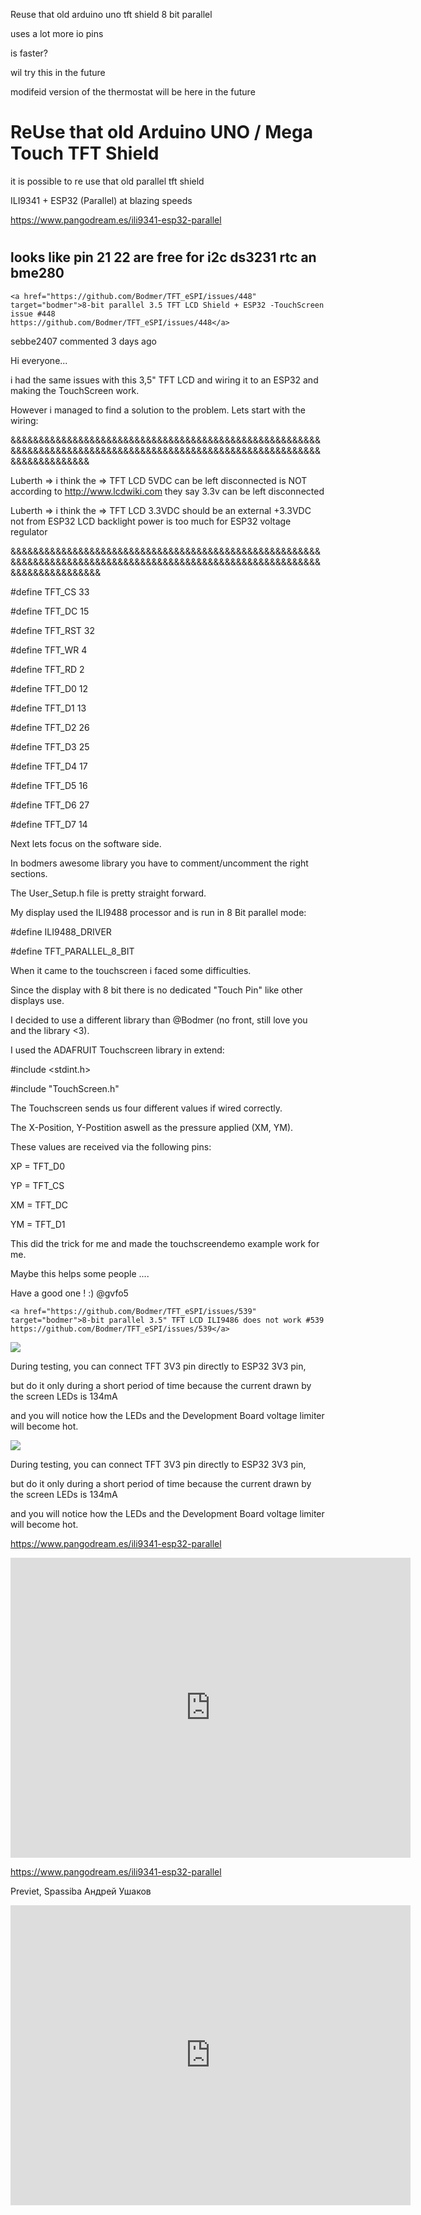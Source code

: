 Reuse that old arduino uno tft shield 8 bit parallel

uses a lot more io pins

is faster?

wil try this in the future

modifeid version of the thermostat will be here in the future




<h1>ReUse that old Arduino UNO / Mega Touch TFT Shield</h1>

it is possible to re use that old parallel tft shield

ILI9341 + ESP32 (Parallel) at blazing speeds


<a href="https://www.pangodream.es/ili9341-esp32-parallel" target="spain">https://www.pangodream.es/ili9341-esp32-parallel</a>
#
## looks like pin 21 22 are free for i2c ds3231 rtc an bme280

    <a href="https://github.com/Bodmer/TFT_eSPI/issues/448" target="bodmer">8-bit parallel 3.5 TFT LCD Shield + ESP32 -TouchScreen issue #448                        https://github.com/Bodmer/TFT_eSPI/issues/448</a>


sebbe2407 commented 3 days ago

Hi everyone...

i had the same issues with this 3,5" TFT LCD and wiring it to an ESP32 and making the TouchScreen work. 

However i managed to find a solution to the problem. Lets start with the wiring:

&&&&&&&&&&&&&&&&&&&&&&&&&&&&&&&&&&&&&&&&&&&&&&&&&&&&&&&&&&&&&&&&&&&&&&&&&&&&&&&&&&&&&&&&&&&&&&&&&&&&&&&&&&&&&&&&&&&&&&&&&&&&

Luberth => i think the => TFT LCD 5VDC can be left disconnected is NOT according to http://www.lcdwiki.com they say 3.3v can be left disconnected

Luberth => i think the => TFT LCD 3.3VDC should be an external +3.3VDC not from ESP32 LCD backlight power is too much for ESP32 voltage regulator

&&&&&&&&&&&&&&&&&&&&&&&&&&&&&&&&&&&&&&&&&&&&&&&&&&&&&&&&&&&&&&&&&&&&&&&&&&&&&&&&&&&&&&&&&&&&&&&&&&&&&&&&&&&&&&&&&&&&&&&&&&&&&&

#define TFT_CS 33

#define TFT_DC 15

#define TFT_RST 32

#define TFT_WR 4

#define TFT_RD 2


#define TFT_D0 12

#define TFT_D1 13

#define TFT_D2 26

#define TFT_D3 25

#define TFT_D4 17

#define TFT_D5 16

#define TFT_D6 27

#define TFT_D7 14


Next lets focus on the software side. 

In bodmers awesome library you have to comment/uncomment the right sections. 

The User_Setup.h file is pretty straight forward. 

My display used the ILI9488 processor and is run in 8 Bit parallel mode:


#define ILI9488_DRIVER

#define TFT_PARALLEL_8_BIT


When it came to the touchscreen i faced some difficulties. 

Since the display with 8 bit there is no dedicated "Touch Pin" like other displays use.

I decided to use a different library than @Bodmer (no front, still love you and the library <3). 

I used the ADAFRUIT Touchscreen library in extend:


#include <stdint.h>

#include "TouchScreen.h"

The Touchscreen sends us four different values if wired correctly. 

The X-Position, Y-Postition aswell as the pressure applied (XM, YM). 

These values are received via the following pins:


XP = TFT_D0

YP = TFT_CS

XM = TFT_DC

YM = TFT_D1


This did the trick for me and made the touchscreendemo example work for me.

Maybe this helps some people ....

Have a good one ! :) @gvfo5



    
    <a href="https://github.com/Bodmer/TFT_eSPI/issues/539" target="bodmer">8-bit parallel 3.5" TFT LCD ILI9486 does not work #539                                   https://github.com/Bodmer/TFT_eSPI/issues/539</a>

    
<img src="https://www.pangodream.es/wp-content/uploads/2019/04/20190417_181247-768x576.jpg">

During testing, you can connect TFT 3V3 pin directly to ESP32 3V3 pin, 

but do it only during a short period of time because the current drawn by the screen LEDs is 134mA 

and you will notice how the LEDs and the Development Board voltage limiter will become hot.

<img src="https://www.pangodream.es/wp-content/uploads/2019/04/ILI9341_ESP32_Parallel-1024x640.png">

During testing, you can connect TFT 3V3 pin directly to ESP32 3V3 pin,

but do it only during a short period of time because the current drawn by the screen LEDs is 134mA

and you will notice how the LEDs and the Development Board voltage limiter will become hot.



<a href="https://www.pangodream.es/ili9341-esp32-parallel" target="spain">https://www.pangodream.es/ili9341-esp32-parallel</a>

<iframe width="640" height="480" src="https://www.youtube.com/embed/dhQjDKtNi58?rel=0" frameborder="0" allow="accelerometer; autoplay; clipboard-write; encrypted-media; gyroscope; picture-in-picture" allowfullscreen></iframe>


<a href="https://www.pangodream.es/ili9341-esp32-parallel" target="spain">https://www.pangodream.es/ili9341-esp32-parallel</a>


Previet, Spassiba  Андрей Ушаков
<iframe width="640" height="480" src="https://www.youtube.com/embed/56BZ-v4ings?rel=0" frameborder="0" allow="accelerometer; autoplay; clipboard-write; encrypted-media; gyroscope; picture-in-picture" allowfullscreen></iframe>
